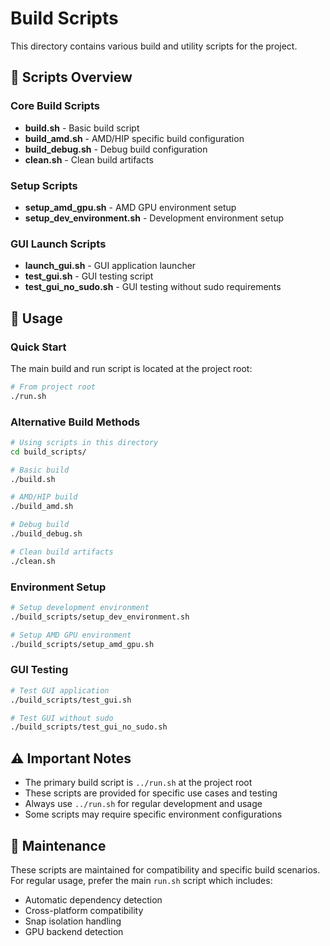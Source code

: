 # Build Scripts

This directory contains various build and utility scripts for the project.

## 📁 Scripts Overview

### Core Build Scripts
- **build.sh** - Basic build script
- **build_amd.sh** - AMD/HIP specific build configuration
- **build_debug.sh** - Debug build configuration
- **clean.sh** - Clean build artifacts

### Setup Scripts
- **setup_amd_gpu.sh** - AMD GPU environment setup
- **setup_dev_environment.sh** - Development environment setup

### GUI Launch Scripts
- **launch_gui.sh** - GUI application launcher
- **test_gui.sh** - GUI testing script
- **test_gui_no_sudo.sh** - GUI testing without sudo requirements

## 🚀 Usage

### Quick Start
The main build and run script is located at the project root:
```bash
# From project root
./run.sh
```

### Alternative Build Methods
```bash
# Using scripts in this directory
cd build_scripts/

# Basic build
./build.sh

# AMD/HIP build
./build_amd.sh

# Debug build
./build_debug.sh

# Clean build artifacts
./clean.sh
```

### Environment Setup
```bash
# Setup development environment
./build_scripts/setup_dev_environment.sh

# Setup AMD GPU environment
./build_scripts/setup_amd_gpu.sh
```

### GUI Testing
```bash
# Test GUI application
./build_scripts/test_gui.sh

# Test GUI without sudo
./build_scripts/test_gui_no_sudo.sh
```

## ⚠️ Important Notes

- The primary build script is `../run.sh` at the project root
- These scripts are provided for specific use cases and testing
- Always use `../run.sh` for regular development and usage
- Some scripts may require specific environment configurations

## 🔧 Maintenance

These scripts are maintained for compatibility and specific build scenarios.
For regular usage, prefer the main `run.sh` script which includes:
- Automatic dependency detection
- Cross-platform compatibility
- Snap isolation handling
- GPU backend detection
